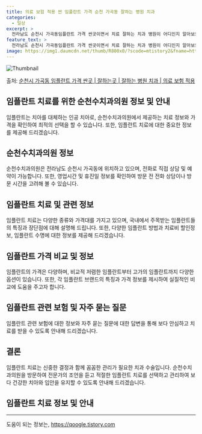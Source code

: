 ```yaml
---
title: 의료 보험 적용 싼 임플란트 가격 순천 가곡동 잘하는 병원 치과
categories:
  - 일상
excerpt: >
  전라남도 순천시 가곡동임플란트 가격 싼곳이면서 치료 잘하는 치과 병원이 어디인지 알아보도록 하겠습니다. 전라남도 순천시 가곡동에 위치한 순천수치과의원 순서대로 안내 드리며, 임플란트 치료시 신경써야 할 부분 또한 같이 공유 드리겠습니다.2024년 임플란트 가격 살펴보기 👈 클릭임플란트 평균 가격순천수치과의원표 내에 있는 전화 번호를 클릭 하시면 순천수치과의원로 바로 전화 연결 됩니다.분류주소전화번호치과의원전라남도 순천시 중앙로 353, 2층 (가곡동)📞061-751-2875로 전화하기순천수치과의원 위치 확인하기 👈 클릭요일운영시간월요일08:00~17:00화요일08:00~17:00수요일08:00~17:00목요일08:00~17:00금요일08:00~17:00토요일휴무비고..
feature_text: >
  전라남도 순천시 가곡동임플란트 가격 싼곳이면서 치료 잘하는 치과 병원이 어디인지 알아보도록 하겠습니다. 전라남도 순천시 가곡동에 위치한 순천수치과의원 순서대로 안내 드리며, 임플란트 치료시 신경써야 할 부분 또한 같이 공유 드리겠습니다.2024년 임플란트 가격 살펴보기 👈 클릭임플란트 평균 가격순천수치과의원표 내에 있는 전화 번호를 클릭 하시면 순천수치과의원로 바로 전화 연결 됩니다.분류주소전화번호치과의원전라남도 순천시 중앙로 353, 2층 (가곡동)📞061-751-2875로 전화하기순천수치과의원 위치 확인하기 👈 클릭요일운영시간월요일08:00~17:00화요일08:00~17:00수요일08:00~17:00목요일08:00~17:00금요일08:00~17:00토요일휴무비고..
image: https://img1.daumcdn.net/thumb/R800x0/?scode=mtistory2&fname=https%3A%2F%2Fblog.kakaocdn.net%2Fdn%2FCF9zB%2FbtsGY5zDkdr%2FKGQDQkKskAN2ULPxpQJ8YK%2Fimg.webp
---
```


![Thumbnail](https://img1.daumcdn.net/thumb/R800x0/?scode=mtistory2&fname=https%3A%2F%2Fblog.kakaocdn.net%2Fdn%2FCF9zB%2FbtsGY5zDkdr%2FKGQDQkKskAN2ULPxpQJ8YK%2Fimg.webp)

<p>출처: <a href="https://qoogle.tistory.com/6994" rel="dofollow">순천시 가곡동 임플란트 가격 싼곳 | 잘하는곳 | 잘하는 병원 치과 | 의료 보험 적용</a> </p>

## 임플란트 치료를 위한 순천수치과의원 정보 및 안내

임플란트는 치아를 대체하는 인공 치아로, 순천수치과의원에서 제공하는 치료 정보와 가격을 확인하여 최적의 선택을 할 수 있습니다. 또한,
임플란트 치료에 대한 중요한 정보를 제공해 드리겠습니다.

## **순천수치과의원 정보**

순천수치과의원은 전라남도 순천시 가곡동에 위치하고 있으며, 전화로 직접 상담 및 예약이 가능합니다. 또한, 영업시간 및 휴진일 정보를
확인하여 방문 전 전화 상담이나 방문 시간을 고려해 볼 수 있습니다.

## **임플란트 치료 및 관련 정보**

임플란트 치료는 다양한 종류와 가격대를 가지고 있으며, 국내에서 주목받는 임플란트들의 특징과 장단점에 대해 설명해 드립니다. 또한, 다양한
임플란트 방법과 치료비 할인정보, 임플란트 수명에 대한 정보를 제공해 드리겠습니다.

## **임플란트 가격 비교 및 정보**

임플란트의 가격은 다양하며, 비교적 저렴한 임플란트부터 고가의 임플란트까지 다양한 옵션이 있습니다. 또한, 각 임플란트 브랜드의 특징과 가격
정보를 제시하여 실질적인 비교에 도움을 주고자 합니다.

## **임플란트 관련 보험 및 자주 묻는 질문**

임플란트 관련 보험에 대한 정보와 자주 묻는 질문에 대한 답변을 통해 보다 안심하고 치료를 받을 수 있도록 안내해 드리겠습니다.

## **결론**

임플란트 치료는 신중한 결정과 함께 꼼꼼한 관리가 필요한 치과 수술입니다. 순천수치과의원을 방문하여 전문가의 조언을 듣고 적절한 임플란트
치료를 선택하고 관리하여 보다 건강한 치아와 입안을 유지할 수 있도록 안내해 드리겠습니다.

**임플란트 치료 정보 및 안내**  
---  
  
* * *

 

도움이 되는 정보는, <a href="https://qoogle.tistory.com" rel="dofollow">https://qoogle.tistory.com</a>



